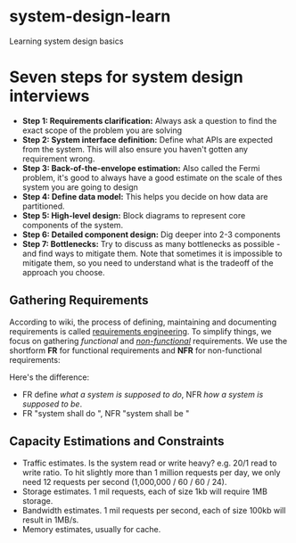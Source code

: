 # system-design-learn
Learning system design basics


# Seven steps for system design interviews


- **Step 1: Requirements clarification:** Always ask a question to find the exact scope of the problem you are solving
- **Step 2: System interface definition:** Define what APIs are expected from the system. This will also ensure you haven't gotten any requirement wrong.
- **Step 3: Back-of-the-envelope estimation:** Also called the Fermi problem, it's good to always have a good estimate on the scale of thes system you are going to design
- **Step 4: Define data model:** This helps you decide on how data are partitioned.
- **Step 5: High-level design:** Block diagrams to represent core components of the system.
- **Step 6: Detailed component design:** Dig deeper into 2-3 components 
- **Step 7: Bottlenecks:** Try to discuss as many bottlenecks as possible - and find ways to mitigate them. Note that sometimes it is impossible to mitigate them, so you need to understand what is the tradeoff of the approach you choose.


## Gathering Requirements

According to wiki, the process of defining, maintaining and documenting requirements is called [requirements engineering](https://en.wikipedia.org/wiki/Requirements_engineering). To simplify things, we focus on gathering _functional_ and _[non-functional](https://en.wikipedia.org/wiki/Non-functional_requirement)_ requirements. We use the shortform **FR** for functional requirements and **NFR** for non-functional requirements:

Here's the difference:
- FR define _what a system is supposed to do_, NFR _how a system is supposed to be_.
- FR "system shall do <requirement>", NFR "system shall be <requirement>"

## Capacity Estimations and Constraints

- Traffic estimates. Is the system read or write heavy? e.g. 20/1 read to write ratio. To hit slightly more than 1 million requests per day, we only need 12 requests per second (1,000,000 / 60 / 60 / 24). 
- Storage estimates. 1 mil requests, each of size 1kb will require 1MB storage.
- Bandwidth estimates. 1 mil requests per second, each of size 100kb will result in 1MB/s.
- Memory estimates, usually for cache. 

